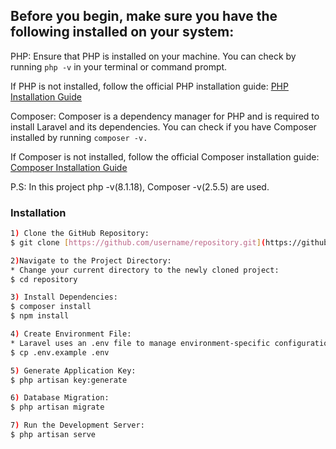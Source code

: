 ## Before you begin, make sure you have the following installed on your system:
PHP: Ensure that PHP is installed on your machine. You can check by running ```php -v``` in your terminal or command prompt.

If PHP is not installed, follow the official PHP installation guide: [PHP Installation Guide](https://www.php.net/manual/en/install.php)

Composer: Composer is a dependency manager for PHP and is required to install Laravel and its dependencies. You can check if you have Composer installed by running ```composer -v.```

If Composer is not installed, follow the official Composer installation guide: [Composer Installation Guide](https://getcomposer.org/download/)

P.S: In this project php -v(8.1.18), Composer -v(2.5.5) are used.

### Installation
```bash
1) Clone the GitHub Repository:
$ git clone [https://github.com/username/repository.git](https://github.com/khusan9889/ems.git)

2)Navigate to the Project Directory:
* Change your current directory to the newly cloned project:
$ cd repository

3) Install Dependencies:
$ composer install
$ npm install

4) Create Environment File:
* Laravel uses an .env file to manage environment-specific configuration. Duplicate the .env.example file and rename it to .env:
$ cp .env.example .env

5) Generate Application Key:
$ php artisan key:generate

6) Database Migration:
$ php artisan migrate

7) Run the Development Server:
$ php artisan serve
